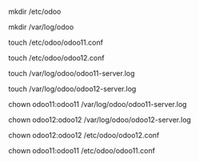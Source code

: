 
 mkdir /etc/odoo
 
 mkdir /var/log/odoo
 
 touch /etc/odoo/odoo11.conf
 
 touch /etc/odoo/odoo12.conf
 
 touch /var/log/odoo/odoo11-server.log
 
 touch /var/log/odoo/odoo12-server.log
 
 chown odoo11:odoo11 /var/log/odoo/odoo11-server.log
 
 chown odoo12:odoo12 /var/log/odoo/odoo12-server.log
 
 chown odoo12:odoo12 /etc/odoo/odoo12.conf
 
 chown odoo11:odoo11 /etc/odoo/odoo11.conf
 
